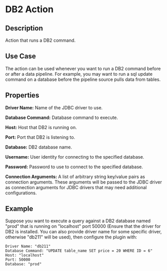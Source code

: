 # DB2 Action


Description
-----------
Action that runs a DB2 command.


Use Case
--------
The action can be used whenever you want to run a DB2 command before or after a data pipeline.
For example, you may want to run a sql update command on a database before the pipeline source pulls data from tables.


Properties
----------
**Driver Name:** Name of the JDBC driver to use.

**Database Command:** Database command to execute.

**Host:** Host that DB2 is running on.

**Port:** Port that DB2 is listening to.

**Database:** DB2 database name.

**Username:** User identity for connecting to the specified database.

**Password:** Password to use to connect to the specified database.

**Connection Arguments:** A list of arbitrary string key/value pairs as connection arguments. These arguments
will be passed to the JDBC driver as connection arguments for JDBC drivers that may need additional configurations.

Example
-------
Suppose you want to execute a query against a DB2 database named "prod" that is running on "localhost" 
port 50000 (Ensure that the driver for DB2 is installed. You can also provide driver name for some specific driver, 
otherwise "db211" will be used), then configure the plugin with:

```
Driver Name: "db211"
Database Command: "UPDATE table_name SET price = 20 WHERE ID = 6"
Host: "localhost"
Port: 50000
Database: "prod"
```

